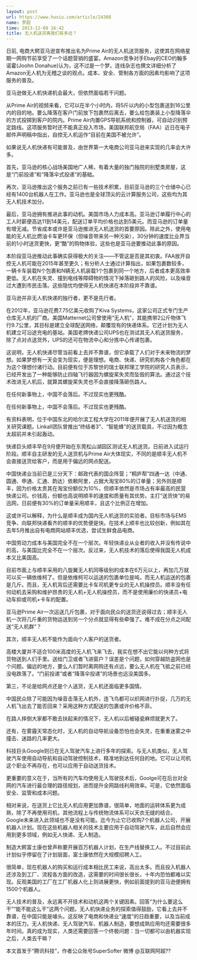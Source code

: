 ```yaml
---
layout: post
url: https://www.huxiu.com/article/24388
name: 罗超
time: 2013-12-09 16:42
title: 无人机送货离我们有多远？
---
```

日前, 电商大鳄亚马逊宣布推出名为Prime Air的无人机送货服务，这使其在网络星期一网购节前享受了一个话题营销的盛宴。Amazon竞争对手Ebay的CEO约翰多诺霍(Joohn Donahue)认为，这不过是一个梦。连线杂志也撰文详细分析了Amazon无人机为无稽之谈的观点。成本、安全、管制各方面的因素均影响了这项服务的普及。

亚马逊做无人机快递机会最大，但依然面临若干问题。

从Prime Air的视频来看，它可以在半个小时内，将5斤以内的小型包裹送到16公里内的目的地。要么降落在客户门前放下包裹然后离去，要么给包裹装上小型降落伞的方式投掷到客户的院内。Prime Air内置GPS导航系统和控制器，可自动识别预定路线。这项服务暂时还不能真正投入市场，美国联邦航空局（FAA）近日在电子邮件声明稿中指出，自控无人机运作“目前在美国不被允许”。

如果说无人机快递有可能普及，由世界第一大电商公司亚马逊来实现的几率会大许多。

首先，亚马逊的核心战场美国地广人稀，有着大量的独门独院的别墅类房屋，这是“门前投递”和“降落伞式投递”的基础。

再次，亚马逊推出这个服务之前已有一些技术积累，目前亚马逊的三个仓储中心已经有1400台机器人在工作。亚马逊也是全球顶尖的云计算服务公司，这些均为其无人机技术加分。

最后，亚马逊拥有推进此事的动机。美国市场人力成本高。亚马逊订单履行中心的工人时薪便高达11到14美元，配送订单平均价格也达到5美元。而亚马逊的订单量有增无减。节省成本或许是亚马逊推进无人机送货的首要原因。除此之外，使用电能的无人机比燃油卡车更环保（但噪音带来另一种污染），30分钟的速度比业界当前的1小时送货更快，更“酷”的购物体验，这些也是亚马逊要推动此事的原因。

本阶段亚马逊推动此事确实获得极大的关注——不管这是否是其初衷。FAA放开自控无人机可能在2015年甚至更久；有分析人士通过计算指出，如果包裹数较多，一辆卡车装载N个包裹和N辆无人机装载1个包裹到同一个地方，后者成本更高效率更低。无人机在失灵、撞到电线等障碍物的情况下掉落砸到路人的风险，以及噪音过大遭到市民击落。这些隐忧均使得无人机快递在本阶段并不靠谱。

亚马逊并非无人机快递的独行者，更不是先行者。

在2012年，亚马逊花费7.75亿美元收购了Kiva Systems，这家公司正式专门生产仓库无人机的厂商。美国Matternet公司曾使用“无人机”，其能携带2公斤物体飞行9.7公里，其目标是建立全球配送网络，颠覆现有的快递体系。它还计划为无人机建立可沿途充电的基站。美国老牌快递公司UPS也在测试其无人机送货服务，除了点对点送货外，UPS的还可在物流中心和分拣中心传递包裹。

这说明，无人机快递尽管当前看上去并不靠谱，但它承载了人们对于未来物流的梦想。如果梦想有一天会变为现实，便是理想。电商、快递、研究机构各个角色都在为这个理想付诸行动。目前便有位于苏黎世的瑞士联邦理工学院的研究人员表示，已经开发出了一种能够防止四轴飞行器因为螺旋桨失灵而坠毁的算法。通过这个技术改进无人机后，就算其螺旋桨失灵也不会直接降落砸伤路人。

在任何新事物上，中国不会落后。不过现实也更残酷。

在任何新事物上，中国不会落后。不过现实也更残酷。

有资料表明，位于中国东北的哈尔滨工程大学在2011年便开展了无人机送货的相关研究课题。Linkall团队曾推出“终结者3”、“智能蜂”的送货载具，不过因为概念太超前并未引起轰动。

快递巨头顺丰早在9月便开始在东莞松山湖园区测试无人机送货。日前进入试运行阶段。顺丰自主研发的无人送货机与Prime Air大体现实，不同的是顺丰无人机不会直接送货给客户，而是用于偏远的网点配送。

中国快递业当前已是三分天下：邮政代表的国企阵营；“桐庐帮”四通一达（中通、圆通、申通、汇通、韵达）依赖阿里，占据大淘宝80%的订单量；另外则是顺丰，因为价格太贵其在淘宝份额仅为10%，但顺丰依然是市场占有率最高的民营快递公司。价钱高，份额也高说明顺丰的速度和质量有其优势。主打“送货快”的易迅网，日前便有30%的订单量采用顺丰，且这个比例正在增加。

这或许可以解释，为什么是顺丰成为国内无人机送货的实验者。目标市场与EMS竞争、向联邦快递看齐的顺丰的优势便是快。在技术上顺丰也比较创新，例如其在去年5月推出自有电商网站顺丰优选，尝试生鲜食品电商。

中国劳动力成本与美国完全不在一个层次。年轻快递业从业者的收入并没有传说中的高，与美国比完全不在一个层次。反过来，无人机技术的落后使得我国无人机成本又比美国高。

目前市面上与顺丰采用的八旋翼无人机同等级别的成本在6万元以上，再加几万就可以买一辆依维柯了。但是依维柯可以运送的包裹单位是吨，而无人机运送的包裹是几斤。而且，无人机背后还需要比卡车司机更专业的无人机操控员。顺丰没有任何动机去采购和维护昂贵的无人机+无人机操控员，而不是使用廉价的快递员+电动车抑或司机+卡车的配置。

亚马逊Prime Air一次运送几斤包裹，对于面向民众的送货还说得过去；顺丰无人机一次将几斤重的货物运送到另一个分点就显得有些牵强了。难不成在分点之间配送“无人机群”？

其次，顺丰无人机不能作为面向个人客户的送货者。

高楼大厦并不适合100米高度的无人机飞来飞去，我实在想不出它能以何种方式将货物送到人们手里。送给门卫或者飞进窗户？误差是个问题，如何穿越防盗网也是个问题。偏远的地方，要么人们暂时离网购还有点远，要么无人机在飞抵之前已经没电跌落了。“门前投递”或者“降落伞投递”的场景也远没美国多。

第三，不论是给网点还是个人送货，无人机还面临更多国情。

中国民众除了可能因为噪音击落无人机外，连飞鸟都可以织网进行扑捉，几万的无人机飞出去了能否回来？采用这种方式配送的包裹或许价格不菲。

在路人摔倒大家都不敢去扶起来的情况下，无人机以后被碰瓷麻烦就更大了。

还有，在雾霾天常态化时，无人机的自动导航设备恐怕也会失灵，在重重迷雾之中撞击、迷路的几率更大。

科技巨头Google则已在无人驾驶汽车上进行多年的探索。与无人机类似，无人驾驶汽车使用自动导航和自动驾驶控制技术，精准地到达任何目的地。它可以让司机这个职业不再存在，也可以应用于自动送货技术。

更重要的意义在于，当所有的汽车均使用无人驾驶技术后，Goolge可在后台对全网的汽车进行最合理的路径规划，进而提升全网路线利用效率。可是，它依然面临安全、监管和成本问题。

相对来说，在送货上它比无人机应用更加靠谱，很简单，地面的运转体系更为成熟，除了不再使用司机，其他流程上与传统物流体系可以天衣无缝的结合。Google未来进入此领域也不是没有可能。迄今为止它已收购7个机器人公司，开展机器人计划。现在这些机器人相关的技术主要应用于自动驾驶汽车，此后自然会应用到更多领域，例如无人快递、无人制造。

制造大鳄富士康也曾声称要开展百万机器人计划，在生产线替换工人。不过目前此计划似乎停留在了计划层面，富士康依然在大规模招聘人工。

很简单，现在机器人的购买和运行成本相比民工来说，高出太多。而且投入机器人还涉及到工厂、流程各方面的改造，这需要的时间很长很长，十年内恐怕都难以实现。反观美国的工厂在工厂机器人化上则进展更快，例如前面提到的亚马逊便拥有1500个机器人。

无人技术的普及，永远离不开技术和动机这两个关键因素。回答“为什么要这么干”“能不能这么干”这两个问题。无人机快递业务的探索值得鼓励，它看上去并不靠谱，在中国只能是噱头。这反映了电商和快递业“速度”的日趋重要，以及当前成本的压力。无人机快递、无人驾驶汽车、机器人制造，要想成熟应用均还需要很多年时间。真的成为现实，人类还需要回答一个终极问题：当一切都可以由机器实现之后，人类去干嘛？

本文首发于“腾讯科技”，作者公众账号SuperSofter 微博 @互联网阿超??

